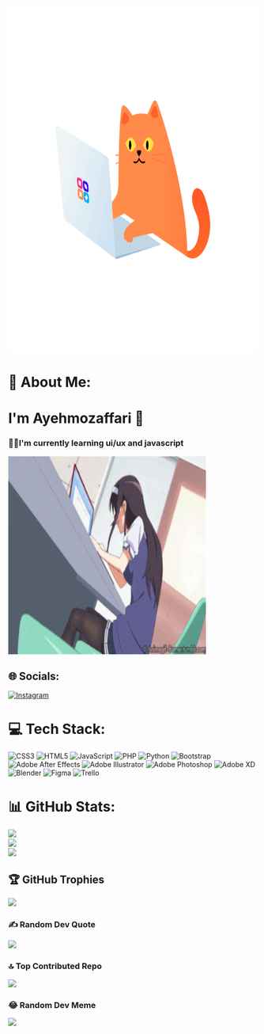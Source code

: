 <img src="cat.gif" alt="Girl in a jacket" width="700" height="700" style="text-align:center;">

# 💫 About Me:
# I'm Ayehmozaffari 🧝


### 🌱🍃I'm currently learning ui/ux and javascript  

<img src="girl-(2).gif" alt="Girl in a jacket" width="400" height="400" style="text-align:center;">

## 🌐 Socials:
[![Instagram](https://img.shields.io/badge/Instagram-%23E4405F.svg?logo=Instagram&logoColor=white)](https://instagram.com/ayehmozaffari) 



# 💻 Tech Stack:
![CSS3](https://img.shields.io/badge/css3-%231572B6.svg?style=for-the-badge&logo=css3&logoColor=white) ![HTML5](https://img.shields.io/badge/html5-%23E34F26.svg?style=for-the-badge&logo=html5&logoColor=white) ![JavaScript](https://img.shields.io/badge/javascript-%23323330.svg?style=for-the-badge&logo=javascript&logoColor=%23F7DF1E) ![PHP](https://img.shields.io/badge/php-%23777BB4.svg?style=for-the-badge&logo=php&logoColor=white) ![Python](https://img.shields.io/badge/python-3670A0?style=for-the-badge&logo=python&logoColor=ffdd54) ![Bootstrap](https://img.shields.io/badge/bootstrap-%23563D7C.svg?style=for-the-badge&logo=bootstrap&logoColor=white) ![Adobe After Effects](https://img.shields.io/badge/Adobe%20After%20Effects-9999FF.svg?style=for-the-badge&logo=Adobe%20After%20Effects&logoColor=white) ![Adobe Illustrator](https://img.shields.io/badge/adobeillustrator-%23FF9A00.svg?style=for-the-badge&logo=adobeillustrator&logoColor=white) ![Adobe Photoshop](https://img.shields.io/badge/adobephotoshop-%2331A8FF.svg?style=for-the-badge&logo=adobephotoshop&logoColor=white) ![Adobe XD](https://img.shields.io/badge/Adobe%20XD-470137?style=for-the-badge&logo=Adobe%20XD&logoColor=#FF61F6) ![Blender](https://img.shields.io/badge/blender-%23F5792A.svg?style=for-the-badge&logo=blender&logoColor=white) 	![Figma](https://img.shields.io/badge/figma-%23F24E1E.svg?style=for-the-badge&logo=figma&logoColor=white) ![Trello](https://img.shields.io/badge/Trello-%23026AA7.svg?style=for-the-badge&logo=Trello&logoColor=white)
# 📊 GitHub Stats:
![](https://github-readme-stats.vercel.app/api?username=ayehmozaffari&theme=jolly&hide_border=true&include_all_commits=false&count_private=false)<br/>
![](https://github-readme-streak-stats.herokuapp.com/?user=ayehmozaffari&theme=jolly&hide_border=true)<br/>
![](https://github-readme-stats.vercel.app/api/top-langs/?username=ayehmozaffari&theme=jolly&hide_border=true&include_all_commits=false&count_private=false&layout=compact)

## 🏆 GitHub Trophies
![](https://github-profile-trophy.vercel.app/?username=ayehmozaffari&theme=gitdimmed&no-frame=false&no-bg=true&margin-w=4)

### ✍️ Random Dev Quote
![](https://quotes-github-readme.vercel.app/api?type=horizontal&theme=tokyonight)

### 🔝 Top Contributed Repo
![](https://github-contributor-stats.vercel.app/api?username=ayehmozaffari&limit=5&theme=matrix&combine_all_yearly_contributions=true)

### 😂 Random Dev Meme
<img src='https://randommeme-five.vercel.app/' style="height: 400px;"/>

<!-- Proudly created with GPRM ( https://gprm.itsvg.in ) --





